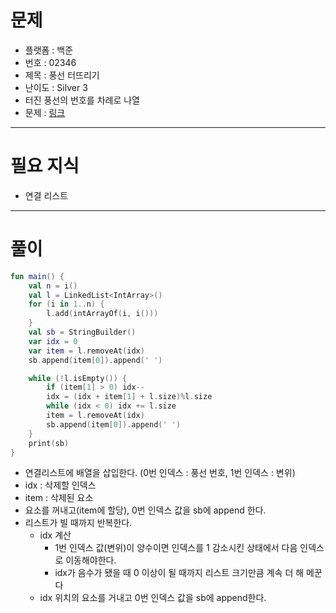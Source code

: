 # 문제
- 플랫폼 : 백준
- 번호 : 02346
- 제목 : 풍선 터뜨리기
- 난이도 : Silver 3
- 터진 풍선의 번호를 차례로 나열
- 문제 : <a href="https://www.acmicpc.net/problem/2346" target="_blank">링크</a>

---

# 필요 지식
- 연결 리스트

---

# 풀이
```kotlin
fun main() {
    val n = i()
    val l = LinkedList<IntArray>()
    for (i in 1..n) {
        l.add(intArrayOf(i, i()))
    }
    val sb = StringBuilder()
    var idx = 0
    var item = l.removeAt(idx)
    sb.append(item[0]).append(' ')

    while (!l.isEmpty()) {
        if (item[1] > 0) idx--
        idx = (idx + item[1] + l.size)%l.size
        while (idx < 0) idx += l.size
        item = l.removeAt(idx)
        sb.append(item[0]).append(' ')
    }
    print(sb)
}
```
- 연결리스트에 배열을 삽입한다. (0번 인덱스 : 풍선 번호, 1번 인덱스 : 변위)
- idx : 삭제할 인덱스
- item : 삭제된 요소
- 요소를 꺼내고(item에 할당), 0번 인덱스 값을 sb에 append 한다.
- 리스트가 빌 때까지 반복한다.
  - idx 계산
    - 1번 인덱스 값(변위)이 양수이면 인덱스를 1 감소시킨 상태에서 다음 인덱스로 이동해야한다.
    - idx가 음수가 됐을 때 0 이상이 될 때까지 리스트 크기만큼 계속 더 해 메꾼다
  - idx 위치의 요소를 거내고 0번 인덱스 값을 sb에 append한다.